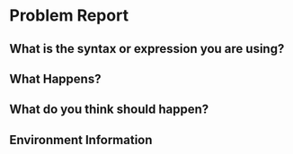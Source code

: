 # Problem Report

## What is the syntax or expression you are using?
<!-- copy command you are trying to run -->

## What Happens?
<!-- copy the results especially any error messages. Screenshots are helpful. -->

## What do you think should happen?

## Environment Information

<!-- copy the contents of $PSVersionTable -->
<!-- What are the values of $PSCulture and $PSUICulture -->
<!-- What is the module version? -->

